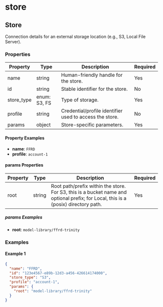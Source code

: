 # store

## Store

Connection details for an external storage location (e.g., S3, Local File Server).

### Properties

| Property | Type | Description | Required |
|----------|------|-------------|----------|
| name | string | Human-friendly handle for the store. | Yes |
| id | string | Stable identifier for the store. | No |
| store_type | enum: S3, FS | Type of storage. | Yes |
| profile | string | Credential/profile identifier used to access the store. | No |
| params | object | Store-specific parameters. | Yes |

#### Property Examples

- **name**: `FFRD`
- **profile**: `account-1`

#### params Properties

| Property | Type | Description | Required |
|----------|------|-------------|----------|
| root | string | Root path/prefix within the store. For S3, this is a bucket name and optional prefix; for Local, this is a (posix) directory path. | Yes |

##### params Examples

- **root**: `model-library/ffrd-trinity`

### Examples

#### Example 1

```json
{
  "name": "FFRD",
  "id": "123e4567-e89b-12d3-a456-426614174000",
  "store_type": "S3",
  "profile": "account-1",
  "params": {
    "root": "model-library/ffrd-trinity"
  }
}
```

